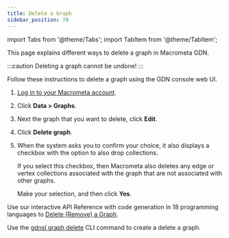```yaml
---
title: Delete a Graph
sidebar_position: 70
---
```


import Tabs from '@theme/Tabs';
import TabItem from '@theme/TabItem';

This page explains different ways to delete a graph in Macrometa GDN.

:::caution
Deleting a graph cannot be undone!
:::

<Tabs groupId="operating-systems">
<TabItem value="console" label="Web Console">

Follow these instructions to delete a graph using the GDN console web UI.

1. [Log in to your Macrometa account](https://auth.paas.macrometa.io/).
2. Click **Data > Graphs**.
3. Next the graph that you want to delete, click **Edit**.
4. Click **Delete graph**.
5. When the system asks you to confirm your choice, it also displays a checkbox with the option to also drop collections.

   If you select this checkbox, then Macrometa also deletes any edge or vertex collections associated with the graph that are not associated with other graphs.

   Make your selection, and then click **Yes**.

</TabItem>
<TabItem value="api" label="REST API">

Use our interactive API Reference with code generation in 18 programming languages to [Delete (Remove) a Graph](https://www.macrometa.com/docs/api#/operations/DropAGraph).

</TabItem>
<TabItem value="cli" label="CLI">

Use the [gdnsl graph delete](../../cli/graph-cli#gdnsl-graph-delete) CLI command to create a delete a graph.

</TabItem>
</Tabs>
